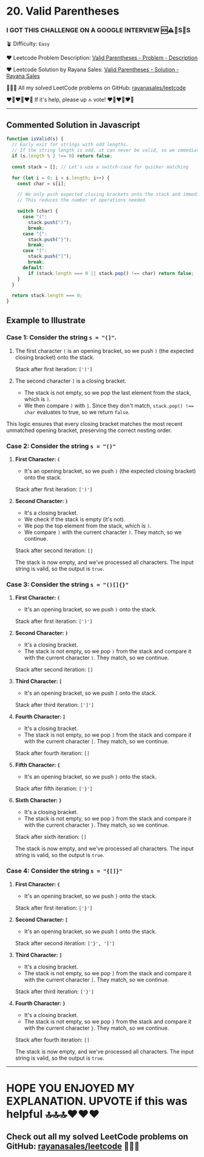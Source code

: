 # 20. Valid Parentheses

### I GOT THIS CHALLENGE ON A GOOGLE INTERVIEW 🆘⚠️🚨S🛟S

🪴 Difficulty: `Easy`

❤️ Leetcode Problem Description: [Valid Parentheses - Problem - Description](https://leetcode.com/problems/valid-parentheses/description/)

❤️ Leetcode Solution by Rayana Sales: [Valid Parentheses - Solution - Rayana Sales](https://leetcode.com/problems/valid-parentheses/solutions/5645928/runtime-45-ms-beats-97-68-javascript-solution-explanation/)

💁🏻‍♀️ All my solved LeetCode problems on GitHub: [rayanasales/leetcode](https://github.com/rayanasales/leetcode)

❤️‍🔥❤️‍🔥❤️‍🔥 If it's help, please up 🔝 vote! ❤️‍🔥❤️‍🔥❤️‍🔥

---

## Commented Solution in Javascript

```js
function isValid(s) {
  // Early exit for strings with odd lengths.
  // If the string length is odd, it can never be valid, so we immediately return false.
  if (s.length % 2 !== 0) return false;

  const stack = []; // Let's use a switch-case for quicker matching

  for (let i = 0; i < s.length; i++) {
    const char = s[i];

    // We only push expected closing brackets onto the stack and immediately pop and check when encountering a closing bracket.
    // This reduces the number of operations needed.

    switch (char) {
      case "(":
        stack.push(")");
        break;
      case "{":
        stack.push("}");
        break;
      case "[":
        stack.push("]");
        break;
      default:
        if (stack.length === 0 || stack.pop() !== char) return false;
    }
  }

  return stack.length === 0;
}
```

## Example to Illustrate

### **Case 1: Consider the string `s = "(]"`.**

1. The first character `(` is an opening bracket, so we push `)` (the expected closing bracket) onto the stack.

   Stack after first iteration: `[')']`

2. The second character `]` is a closing bracket.
   - The stack is not empty, so we pop the last element from the stack, which is `)`.
   - We then compare `)` with `]`. Since they don't match, `stack.pop() !== char` evaluates to true, so we return `false`.

This logic ensures that every closing bracket matches the most recent unmatched opening bracket, preserving the correct nesting order.

### **Case 2: Consider the string `s = "()"`**

1. **First Character: `(`**

   - It's an opening bracket, so we push `)` (the expected closing bracket) onto the stack.

   Stack after first iteration: `[')']`

2. **Second Character: `)`**

   - It's a closing bracket.
   - We check if the stack is empty (it's not).
   - We pop the top element from the stack, which is `)`.
   - We compare `)` with the current character `)`. They match, so we continue.

   Stack after second iteration: `[]`

   The stack is now empty, and we've processed all characters. The input string is valid, so the output is `true`.

### **Case 3: Consider the string `s = "()[]{}"`**

1. **First Character: `(`**

   - It's an opening bracket, so we push `)` onto the stack.

   Stack after first iteration: `[')']`

2. **Second Character: `)`**

   - It's a closing bracket.
   - The stack is not empty, so we pop `)` from the stack and compare it with the current character `)`. They match, so we continue.

   Stack after second iteration: `[]`

3. **Third Character: `[`**

   - It's an opening bracket, so we push `]` onto the stack.

   Stack after third iteration: `[']']`

4. **Fourth Character: `]`**

   - It's a closing bracket.
   - The stack is not empty, so we pop `]` from the stack and compare it with the current character `]`. They match, so we continue.

   Stack after fourth iteration: `[]`

5. **Fifth Character: `{`**

   - It's an opening bracket, so we push `}` onto the stack.

   Stack after fifth iteration: `['}']`

6. **Sixth Character: `}`**

   - It's a closing bracket.
   - The stack is not empty, so we pop `}` from the stack and compare it with the current character `}`. They match, so we continue.

   Stack after sixth iteration: `[]`

   The stack is now empty, and we've processed all characters. The input string is valid, so the output is `true`.

### **Case 4: Consider the string `s = "{[]}"`**

1. **First Character: `{`**

   - It's an opening bracket, so we push `}` onto the stack.

   Stack after first iteration: `['}']`

2. **Second Character: `[`**

   - It's an opening bracket, so we push `]` onto the stack.

   Stack after second iteration: `['}', ']']`

3. **Third Character: `]`**

   - It's a closing bracket.
   - The stack is not empty, so we pop `]` from the stack and compare it with the current character `]`. They match, so we continue.

   Stack after third iteration: `['}']`

4. **Fourth Character: `}`**

   - It's a closing bracket.
   - The stack is not empty, so we pop `}` from the stack and compare it with the current character `}`. They match, so we continue.

   Stack after fourth iteration: `[]`

   The stack is now empty, and we've processed all characters. The input string is valid, so the output is `true`.

---

# HOPE YOU ENJOYED MY EXPLANATION. UPVOTE if this was helpful 🔝🔝🔝❤️❤️❤️

## Check out all my solved LeetCode problems on GitHub: [rayanasales/leetcode](https://github.com/rayanasales/leetcode) 🤙😚🤘
